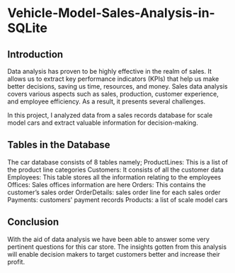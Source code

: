 # Vehicle-Model-Sales-Analysis-in-SQLite

## Introduction
Data analysis has proven to be highly effective in the realm of sales. It allows us to extract key performance indicators (KPIs) that help us make better decisions, saving us time, resources, and money.
Sales data analysis covers various aspects such as sales, production, customer experience, and employee efficiency. As a result, it presents several challenges. 

In this project, I analyzed data from a sales records database for scale model cars and extract valuable information for decision-making.

## Tables in the Database
The car database consists of 8 tables namely;
ProductLines: This is a list of the product line categories
Customers: It consists of all the customer data
Employees: This table stores all the information relating to the employees
Offices: Sales offices information are here
Orders: This contains the customer’s sales order
OrderDetails: sales order line for each sales order
Payments: customers' payment records
Products: a list of scale model cars

## Conclusion
With the aid of data analysis we have been able to answer some very pertinent questions for this car store. The insights gotten from this analysis will enable decision makers to target customers better and increase their profit.
